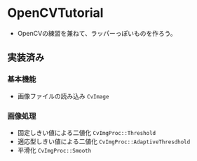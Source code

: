 # OpenCVTutorial
- OpenCVの練習を兼ねて、ラッパーっぽいものを作ろう。

## 実装済み
### 基本機能
- 画像ファイルの読み込み `CvImage`

### 画像処理
- 固定しきい値による二値化 `CvImgProc::Threshold`
- 適応型しきい値による二値化 `CvImgProc::AdaptiveThresdhold`
- 平滑化 `CvImgProc::Smooth`
